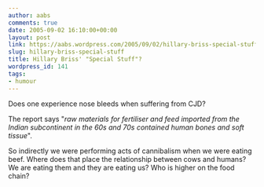 ```yaml
---
author: aabs
comments: true
date: 2005-09-02 16:10:00+00:00
layout: post
link: https://aabs.wordpress.com/2005/09/02/hillary-briss-special-stuff/
slug: hillary-briss-special-stuff
title: Hillary Briss' "Special Stuff"?
wordpress_id: 141
tags:
- humour
---
```


Does one experience nose bleeds when suffering from CJD?

The report says "_raw materials for fertiliser and feed imported from the Indian subcontinent in the 60s and 70s contained human bones and soft tissue_".

So indirectly we were performing acts of cannibalism when we were eating beef. Where does that place the relationship between cows and humans? We are eating them and they are eating us? Who is higher on the food chain?
